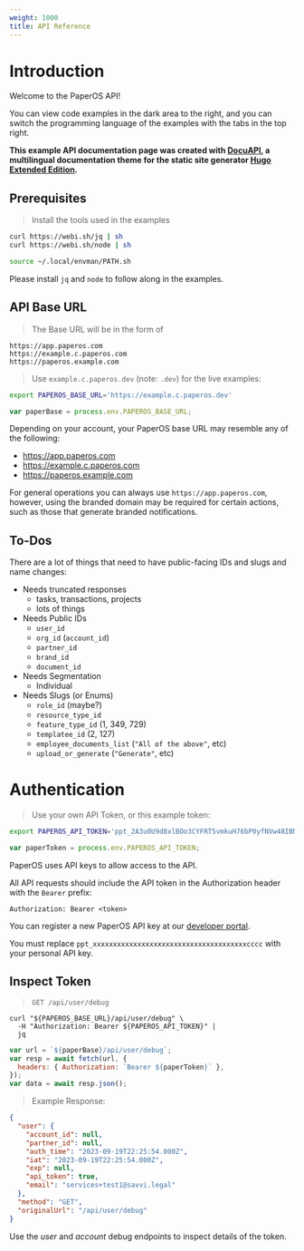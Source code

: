 ```yaml
---
weight: 1000
title: API Reference
---
```


# Introduction

Welcome to the PaperOS API!

You can view code examples in the dark area to the right, and you can switch the programming language of the examples with the tabs in the top right.

**This example API documentation page was created with [DocuAPI](https://github.com/bep/docuapi/), a multilingual documentation theme for the static site generator [Hugo Extended Edition](http://webinstall.dev/hugo-extended/).**

## Prerequisites

> Install the tools used in the examples

```sh
curl https://webi.sh/jq | sh
curl https://webi.sh/node | sh

source ~/.local/envman/PATH.sh
```

Please install `jq` and `node` to follow along in the examples.

## API Base URL

> The Base URL will be in the form of

```text
https://app.paperos.com
https://example.c.paperos.com
https://paperos.example.com
```

> Use `example.c.paperos.dev` (note: `.dev`) for the live examples:

```sh
export PAPEROS_BASE_URL='https://example.c.paperos.dev'
```

```javascript
var paperBase = process.env.PAPEROS_BASE_URL;
```

Depending on your account, your PaperOS base URL may resemble any of the following:

- https://app.paperos.com
- https://example.c.paperos.com
- https://paperos.example.com

For general operations you can always use `https://app.paperos.com`, however, using the branded domain may be required for certain actions, such as those that generate branded notifications.

## To-Dos

There are a lot of things that need to have public-facing IDs and slugs and name changes:

- Needs truncated responses
  - tasks, transactions, projects
  - lots of things
- Needs Public IDs
  - `user_id`
  - `org_id` (`account_id`)
  - `partner_id`
  - `brand_id`
  - `document_id`
- Needs Segmentation
  - Individual
- Needs Slugs (or Enums)
  - `role_id` (maybe?)
  - `resource_type_id`
  - `feature_type_id` (1, 349, 729)
  - `templatee_id` (2, 127)
  - `employee_documents_list` (`"All of the above"`, etc)
  - `upload_or_generate` (`"Generate"`, etc)

# Authentication

> Use your own API Token, or this example token:

```sh
export PAPEROS_API_TOKEN='ppt_2A3u0U9d8xlBOo3CYFRT5vmkuH76bP0yfNVw48IBM5'
```

```javascript
var paperToken = process.env.PAPEROS_API_TOKEN;
```

<!--
<form id="-paper-init">
    <label>Base URL:
        <input
            type="url"
            placeholder="https://example.c.paperos.dev"
            value="https://example.c.paperos.dev"
        />
    </label>
    <label>API Token:
        <input
            type="text"
            pattern="p[A-Za-z0-9]{1,}_[A-Za-z0-9]{32,}"
            placeholder="ppt_2A3u0U9d8xlBOo3CYFRT5vmkuH76bP0yfNVw48IBM5"
            value="ppt_2A3u0U9d8xlBOo3CYFRT5vmkuH76bP0yfNVw48IBM5"
        />
    </label>
</form>
<script>
  (function () {
    'use strict';

    let $form = document.body.querySelector('#-paper-init');

}());
</script>
-->

PaperOS uses API keys to allow access to the API.

All API requests should include the API token in the Authorization header with the `Bearer` prefix:

`Authorization: Bearer <token>`

You can register a new PaperOS API key at our [developer portal](https://app.paperos.dev).

<aside class="notice">
You must replace <code>ppt_xxxxxxxxxxxxxxxxxxxxxxxxxxxxxxxxxxxxxxcccc</code> with your personal API key.
</aside>

## Inspect Token

> `GET /api/user/debug`

```shell
curl "${PAPEROS_BASE_URL}/api/user/debug" \
  -H "Authorization: Bearer ${PAPEROS_API_TOKEN}" |
  jq
```

```javascript
var url = `${paperBase}/api/user/debug`;
var resp = await fetch(url, {
  headers: { Authorization: `Bearer ${paperToken}` },
});
var data = await resp.json();
```

> Example Response:

```json
{
  "user": {
    "account_id": null,
    "partner_id": null,
    "auth_time": "2023-09-19T22:25:54.000Z",
    "iat": "2023-09-19T22:25:54.000Z",
    "exp": null,
    "api_token": true,
    "email": "services+test1@savvi.legal"
  },
  "method": "GET",
  "originalUrl": "/api/user/debug"
}
```

Use the _user_ and _account_ debug endpoints to inspect details of the token.
